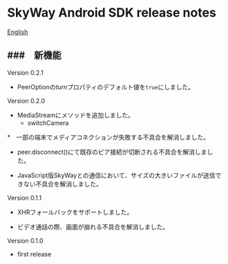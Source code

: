SkyWay Android SDK release notes
=============================

[English](./release-notes.en.md)

###　新機能
--------------------------

Version 0.2.1

* PeerOptionの*turn*プロパティのデフォルト値を```true```にしました。

Version 0.2.0

* MediaStreamにメソッドを追加しました。
	- switchCamera

*　一部の端末でメディアコネクションが失敗する不具合を解消しました。

* peer.disconnect()にて既存のピア接続が切断される不具合を解消しました。

* JavaScript版SkyWayとの通信において、サイズの大きいファイルが送信できない不具合を解消しました。

Version 0.1.1

* XHRフォールバックをサポートしました。

* ビデオ通話の際、画面が崩れる不具合を解消しました。


Version 0.1.0

* first release
